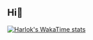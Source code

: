 ## Hi👋

[![Harlok's WakaTime stats](https://github-readme-stats.vercel.app/api/wakatime?username=Diya)](https://github.com/Diya/github-readme-stats)
